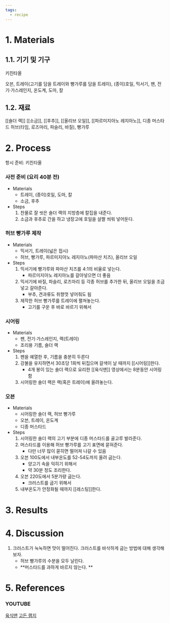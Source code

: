 ```yaml
---
tags:
  - recipe
---
```


# 1. Materials

## 1.1. 기기 및 기구

키친타올

오븐, 트레이(고기를 담을 트레이와 빵가루를 담을 트레이), (종이)호일, 믹서기, 팬, 전기·가스레인지, 온도계, 도마, 칼

## 1.2. 재료

[[숄더 랙]]
[[소금]], [[후추]], [[올리브 오일]], [[파르미지아노 레지아노]], 디종 머스타드
허브(타임, 로즈마리, 파슬리, 바질), 빵가루


# 2. Process

항시 준비: 키친타올

### 사전 준비 (요리 40분 전)

- Materials
    - 트레이, (종이)호일, 도마, 칼
    - 소금, 후추
- Steps
    1. 찬물로 잘 씻은 숄더 랙의 지방층에 칼집을 내준다.
    2. 소금과 후추로 간을 하고 냉장고에 호일을 살짤 씌워 넣어둔다.

### 허브 빵가루 제작

- Materials
    - 믹서기, 트레이(넓은 접시)
    - 허브, 빵가루, 파르미지아노 레지아노(파마산 치즈), 올리브 오일
- Steps
    1. 믹서기에 빵가루와 파마산 치즈를 4:1의 비율로 넣는다.
        - 파르미지아노 레지아노를 갈아넣으면 더 좋음
    2. 믹서기에 바질, 파슬리, 로즈마리 등 각종 허브를 추가한 뒤, 올리브 오일을 조금 넣고 갈아준다.
        - 부추, 견과류도 취향껏 넣어줘도 됨
    3. 제작한 허브 빵가루를 트레이에 펼쳐놓는다.
        - 고기를 구운 후 바로 바르기 위해서

### 시어링

- Materials
    - 팬, 전기·가스레인지, 랙(트레이)
    - 조리용 기름, 숄더 랙
- Steps
    1. 팬을 예열한 후, 기름을 충분히 두른다
    2. 강불을 유지하면서 30초당 1회씩 뒤집으며 갈색이 날 때까지 [[시어링]]한다.
        - 4개 봉이 있는 숄더 랙으로 요리한 [[육식맨]] 영상에서는 8분동안 시어링 함
    3. 시어링한 숄더 랙은 랙(혹은 트레이)에 올려놓는다.

### 오븐

- Materials
    - 시어링한 숄더 랙, 허브 빵가루
    - 오븐, 트레이, 온도계
    - 디종 머스타드
- Steps
    1. 시어링한 숄더 랙의 고기 부분에 디종 머스타드를 골고루 발라준다.
    2. 머스타드를 이용해 허브 빵가루를 고기 표면에 묻혀준다.
        - 다만 너무 많이 묻히면 떨어져 나갈 수 있음
    3. 오븐 100도에서 내부온도를 52-54도까지 올려 굽는다.
        - 양고기 속을 익히기 위해서
        - 약 30분 정도 조리한다.
    4. 오븐 220도에서 5분가량 굽는다.
        - 크러스트를 굽기 위해서
    5. 내부온도가 안정화될 때까지 [[레스팅]]한다.

# 3. Results



# 4. Discussion

1. 크러스트가 눅눅하면 맛이 떨어진다. 크러스트를 바삭하게 굽는 방법에 대해 생각해보자.
    - 허브 빵가루의 수분을 모두 날린다.
    - **머스타드를 과하게 바르지 않는다. **


# 5. References

### YOUTUBE
[육식맨](https://www.youtube.com/watch?v=EQCE6KfZgtg&t=132s&ab_channel=%EC%9C%A1%EC%8B%9D%EB%A7%A8YOOXICMAN)
[고든 램지](https://www.youtube.com/watch?v=5B6HDmeMRtI&ab_channel=TheFWord)

